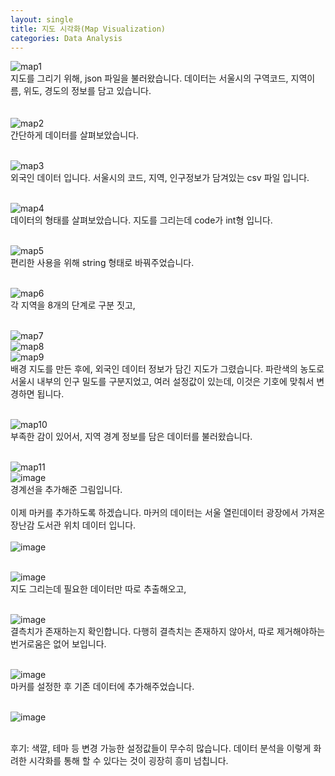 ```yaml
---
layout: single
title: 지도 시각화(Map Visualization)
categories: Data Analysis
---
```


![map1](https://user-images.githubusercontent.com/107829554/210232395-3c7833b5-8553-44f6-a74a-9da62bd765dd.jpg)
<br>지도를 그리기 위해, json 파일을 불러왔습니다. 데이터는 서울시의 구역코드, 지역이름, 위도, 경도의 정보를 담고 있습니다.
<br>
<br>
<br> ![map2](https://user-images.githubusercontent.com/107829554/210232662-40ef79a9-0c95-44c4-af2c-09147a140244.jpg)
<br> 간단하게 데이터를 살펴보았습니다.

<br> ![map3](https://user-images.githubusercontent.com/107829554/210232927-63ad1fbf-6c43-4fe5-abd6-09b3f86d6dfe.jpg)
<br> 외국인 데이터 입니다. 서울시의 코드, 지역, 인구정보가 담겨있는 csv 파일 입니다.

<br> ![map4](https://user-images.githubusercontent.com/107829554/210233147-31cfa472-08fe-4018-be98-2766e2c256f0.jpg)
<br> 데이터의 형태를 살펴보았습니다. 지도를 그리는데 code가 int형 입니다.

<br> ![map5](https://user-images.githubusercontent.com/107829554/210233322-f923c416-4a6a-4d53-bce7-1ddf64dbe1ec.jpg)
<br> 편리한 사용을 위해 string 형태로 바꿔주었습니다.

<br> ![map6](https://user-images.githubusercontent.com/107829554/210233492-70876262-5dee-4e4c-96c2-a2718e92fb0d.jpg)
<br> 각 지역을 8개의 단계로 구분 짓고,

<br> ![map7](https://user-images.githubusercontent.com/107829554/210233641-8d0d539a-c12a-4a06-bf13-334f9eedac5e.jpg)
<br> ![map8](https://user-images.githubusercontent.com/107829554/210233782-41150599-3ad5-4648-99ca-fce32bd90612.jpg) 
<br> ![map9](https://user-images.githubusercontent.com/107829554/210233926-391dcfeb-21f9-490a-a7b7-9b2195b53f62.jpg)
<br> 배경 지도를 만든 후에, 외국인 데이터 정보가 담긴 지도가 그렸습니다. 파란색의 농도로 서울시 내부의 인구 밀도를 구분지었고, 여러 설정값이 있는데, 이것은 기호에 맞춰서 변경하면 됩니다.

<br> ![map10](https://user-images.githubusercontent.com/107829554/210234250-84975bae-62f0-49b5-b9c6-63ce8e326c86.jpg)
<br> 부족한 감이 있어서, 지역 경계 정보를 담은 데이터를 불러왔습니다.

<br> ![map11](https://user-images.githubusercontent.com/107829554/210234400-b18bd26e-9121-426a-8b1e-fb19a4983b4f.jpg)
<br> ![image](https://user-images.githubusercontent.com/107829554/210234500-38ca1231-c2ad-456e-bc0a-de13512d1e92.png)
<br> 경계선을 추가해준 그림입니다.
<br>
<br> 이제 마커를 추가하도록 하겠습니다. 마커의 데이터는 서울 열린데이터 광장에서 가져온 장난감 도서관 위치 데이터 입니다.
<br>
<br> ![image](https://user-images.githubusercontent.com/107829554/210234784-4a125cab-2c82-4b62-8d29-a0edb8c80342.png)

<br> ![image](https://user-images.githubusercontent.com/107829554/210234858-4040a590-75f2-4bd9-ba13-748d13a5286b.png)
<br> 지도 그리는데 필요한 데이터만 따로 추출해오고,

<br> ![image](https://user-images.githubusercontent.com/107829554/210234916-5ab1c430-fbf1-419f-8ff1-28c7b0a5076a.png)
<br> 결측치가 존재하는지 확인합니다. 다행히 결측치는 존재하지 않아서, 따로 제거해야하는 번거로움은 없어 보입니다.

<br> ![image](https://user-images.githubusercontent.com/107829554/210235011-bb196b36-e890-454b-89ad-e687d243f25e.png)
<br> 마커를 설정한 후 기존 데이터에 추가해주었습니다.

<br> ![image](https://user-images.githubusercontent.com/107829554/210235117-71b8faf7-3cfd-4f0e-b5c8-1ff8bdec39e5.png)

<br> 후기: 색깔, 테마 등 변경 가능한 설정값들이 무수히 많습니다. 데이터 분석을 이렇게 화려한 시각화를 통해 할 수 있다는 것이 굉장히 흥미 넘칩니다.




